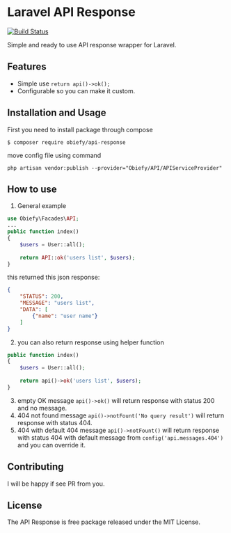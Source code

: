 # Laravel API Response
[![Build Status](https://travis-ci.org/obiefy/api-response.svg?branch=master)](https://travis-ci.org/obiefy/api-response)

Simple and ready to use API response wrapper for Laravel.

## Features

* Simple use `return api()->ok();`
* Configurable so you can make it custom.


## Installation and Usage

First you need to install package through compose 

```$ composer require obiefy/api-response```

move config file using command

`php artisan vendor:publish --provider="Obiefy/API/APIServiceProvider"`

## How to use
1. General example
```php
use Obiefy\Facades\API;
...
public function index()
{
    $users = User::all();
    
    return API::ok('users list', $users);
}
```
this returned this json response:
```json
{
    "STATUS": 200,
    "MESSAGE": "users list",
    "DATA": [
        {"name": "user name"}
    ]
}
```

2. you can also return response using helper function
```php
public function index()
{
    $users = User::all();
    
    return api()->ok('users list', $users);
}
```

3. empty OK message `api()->ok()` will return response with status 200 and no message.
4. 404 not found message `api()->notFount('No query result')` will return response with status 404.
4. 404 with default 404 message `api()->notFount()` will return response with status 404 with default message from `config('api.messages.404')` and you can override it.


## Contributing
I will be happy if see PR from you.

## License

The API Response is free package released under the MIT License.
